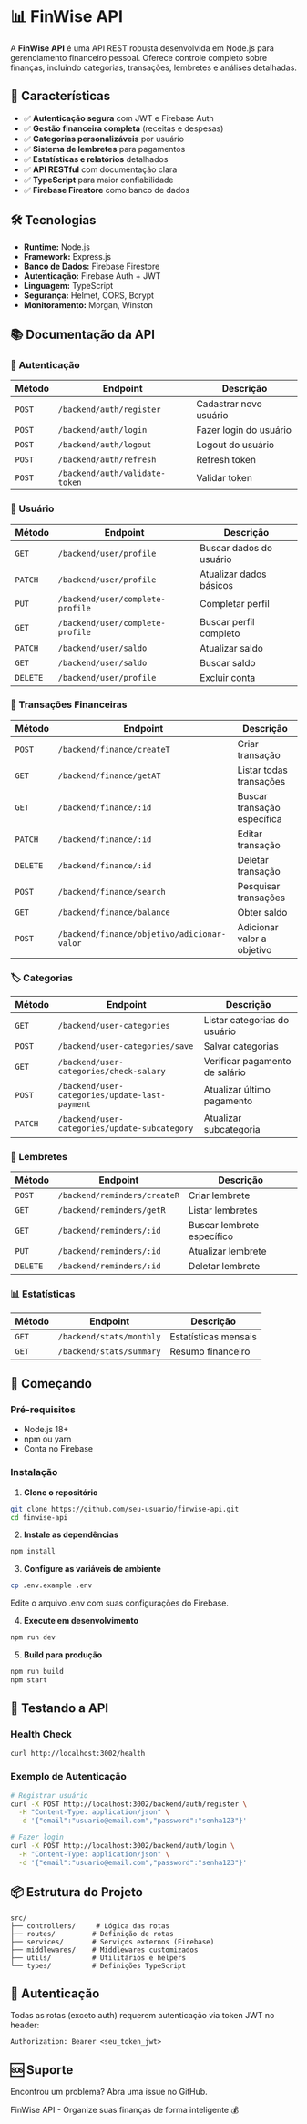 # 📊 FinWise API

A **FinWise API** é uma API REST robusta desenvolvida em Node.js para gerenciamento financeiro pessoal. Oferece controle completo sobre finanças, incluindo categorias, transações, lembretes e análises detalhadas.

## 🚀 Características

- ✅ **Autenticação segura** com JWT e Firebase Auth
- ✅ **Gestão financeira completa** (receitas e despesas)
- ✅ **Categorias personalizáveis** por usuário
- ✅ **Sistema de lembretes** para pagamentos
- ✅ **Estatísticas e relatórios** detalhados
- ✅ **API RESTful** com documentação clara
- ✅ **TypeScript** para maior confiabilidade
- ✅ **Firebase Firestore** como banco de dados

## 🛠️ Tecnologias

- **Runtime:** Node.js
- **Framework:** Express.js
- **Banco de Dados:** Firebase Firestore
- **Autenticação:** Firebase Auth + JWT
- **Linguagem:** TypeScript
- **Segurança:** Helmet, CORS, Bcrypt
- **Monitoramento:** Morgan, Winston

## 📚 Documentação da API

### 🔐 Autenticação
| Método | Endpoint | Descrição |
|--------|----------|-----------|
| `POST` | `/backend/auth/register` | Cadastrar novo usuário |
| `POST` | `/backend/auth/login` | Fazer login do usuário |
| `POST` | `/backend/auth/logout` | Logout do usuário |
| `POST` | `/backend/auth/refresh` | Refresh token |
| `POST` | `/backend/auth/validate-token` | Validar token |

### 👤 Usuário
| Método | Endpoint | Descrição |
|--------|----------|-----------|
| `GET` | `/backend/user/profile` | Buscar dados do usuário |
| `PATCH` | `/backend/user/profile` | Atualizar dados básicos |
| `PUT` | `/backend/user/complete-profile` | Completar perfil |
| `GET` | `/backend/user/complete-profile` | Buscar perfil completo |
| `PATCH` | `/backend/user/saldo` | Atualizar saldo |
| `GET` | `/backend/user/saldo` | Buscar saldo |
| `DELETE` | `/backend/user/profile` | Excluir conta |

### 💸 Transações Financeiras
| Método | Endpoint | Descrição |
|--------|----------|-----------|
| `POST` | `/backend/finance/createT` | Criar transação |
| `GET` | `/backend/finance/getAT` | Listar todas transações |
| `GET` | `/backend/finance/:id` | Buscar transação específica |
| `PATCH` | `/backend/finance/:id` | Editar transação |
| `DELETE` | `/backend/finance/:id` | Deletar transação |
| `POST` | `/backend/finance/search` | Pesquisar transações |
| `GET` | `/backend/finance/balance` | Obter saldo |
| `POST` | `/backend/finance/objetivo/adicionar-valor` | Adicionar valor a objetivo |

### 🏷️ Categorias
| Método | Endpoint | Descrição |
|--------|----------|-----------|
| `GET` | `/backend/user-categories` | Listar categorias do usuário |
| `POST` | `/backend/user-categories/save` | Salvar categorias |
| `GET` | `/backend/user-categories/check-salary` | Verificar pagamento de salário |
| `POST` | `/backend/user-categories/update-last-payment` | Atualizar último pagamento |
| `PATCH` | `/backend/user-categories/update-subcategory` | Atualizar subcategoria |

### 📆 Lembretes
| Método | Endpoint | Descrição |
|--------|----------|-----------|
| `POST` | `/backend/reminders/createR` | Criar lembrete |
| `GET` | `/backend/reminders/getR` | Listar lembretes |
| `GET` | `/backend/reminders/:id` | Buscar lembrete específico |
| `PUT` | `/backend/reminders/:id` | Atualizar lembrete |
| `DELETE` | `/backend/reminders/:id` | Deletar lembrete |

### 📊 Estatísticas
| Método | Endpoint | Descrição |
|--------|----------|-----------|
| `GET` | `/backend/stats/monthly` | Estatísticas mensais |
| `GET` | `/backend/stats/summary` | Resumo financeiro |

## 🚀 Começando

### Pré-requisitos
- Node.js 18+
- npm ou yarn
- Conta no Firebase

### Instalação

1. **Clone o repositório**
```bash
git clone https://github.com/seu-usuario/finwise-api.git
cd finwise-api
```

2. **Instale as dependências**
```bash
npm install
```

3. **Configure as variáveis de ambiente**
```bash
cp .env.example .env
```
Edite o arquivo .env com suas configurações do Firebase.

4. **Execute em desenvolvimento**
```bash
npm run dev
```

5. **Build para produção**
```bash
npm run build
npm start
```

## 🧪 Testando a API

### Health Check
```bash
curl http://localhost:3002/health
```

### Exemplo de Autenticação
```bash
# Registrar usuário
curl -X POST http://localhost:3002/backend/auth/register \
  -H "Content-Type: application/json" \
  -d '{"email":"usuario@email.com","password":"senha123"}'

# Fazer login
curl -X POST http://localhost:3002/backend/auth/login \
  -H "Content-Type: application/json" \
  -d '{"email":"usuario@email.com","password":"senha123"}'
```

## 📦 Estrutura do Projeto
```text
src/
├── controllers/     # Lógica das rotas
├── routes/         # Definição de rotas
├── services/       # Serviços externos (Firebase)
├── middlewares/    # Middlewares customizados
├── utils/          # Utilitários e helpers
└── types/          # Definições TypeScript
```

## 🔐 Autenticação
Todas as rotas (exceto auth) requerem autenticação via token JWT no header:
```text
Authorization: Bearer <seu_token_jwt>
```

## 🆘 Suporte
Encontrou um problema? Abra uma issue no GitHub.

FinWise API - Organize suas finanças de forma inteligente 💰